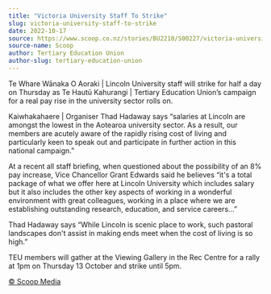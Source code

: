 ```yaml
---
title: "Victoria University Staff To Strike"
slug: victoria-university-staff-to-strike
date: 2022-10-17
source: https://www.scoop.co.nz/stories/BU2210/S00227/victoria-university-staff-to-strike.htm
source-name: Scoop
author: Tertiary Education Union
author-slug: tertiary-education-union
---
```


<p>Te Whare Wānaka O Aoraki | Lincoln University staff will
strike for half a day on Thursday as Te Hautū Kahurangi |
Tertiary Education Union’s campaign for a real pay rise in
the university sector rolls on.</p>

<p>Kaiwhakahaere |
Organiser Thad Hadaway says “salaries at Lincoln are
amongst the lowest in the Aotearoa university sector. As a
result, our members are acutely aware of the rapidly rising
cost of living and particularly keen to speak out and
participate in further action in this national
campaign.”</p>

<p>At a recent all staff briefing, when
questioned about the possibility of an 8% pay increase, Vice
Chancellor Grant Edwards said he believes “it's a total
package of what we offer here at Lincoln University which
includes salary but it also includes the other key aspects
of working in a wonderful environment with great colleagues,
working in a place where we are establishing outstanding
research, education, and service careers…”</p>

<p>Thad
Hadaway says “While Lincoln is scenic place to work, such
pastoral landscapes don't assist in making ends meet when
the cost of living is so high.”</p>

<p>TEU members will
gather at the Viewing Gallery in the Rec Centre for a rally
at 1pm on Thursday 13 October and strike until
5pm.</p><p>
<a href="http://www.scoop.co.nz/about/terms.html" target="_blank"><span>© Scoop Media</span></a>
         </p>
